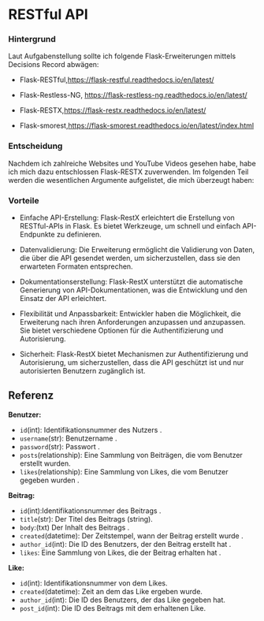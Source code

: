 # RESTful API
### Hintergrund
Laut Aufgabenstellung sollte ich folgende Flask-Erweiterungen mittels Decisions Record abwägen:

- Flask-RESTful,https://flask-restful.readthedocs.io/en/latest/

- Flask-Restless-NG, https://flask-restless-ng.readthedocs.io/en/latest/

- Flask-RESTX,https://flask-restx.readthedocs.io/en/latest/

- Flask-smorest,https://flask-smorest.readthedocs.io/en/latest/index.html
### Entscheidung
Nachdem ich zahlreiche Websites und YouTube Videos gesehen habe, habe ich mich dazu entschlossen Flask-RESTX zuverwenden. Im folgenden Teil werden die wesentlichen Argumente aufgelistet, die mich überzeugt haben:
### Vorteile
- Einfache API-Erstellung: Flask-RestX erleichtert die Erstellung von RESTful-APIs in Flask. Es bietet Werkzeuge, um schnell und einfach API-Endpunkte zu definieren.

- Datenvalidierung: Die Erweiterung ermöglicht die Validierung von Daten, die über die API gesendet werden, um sicherzustellen, dass sie den erwarteten Formaten entsprechen.

- Dokumentationserstellung: Flask-RestX unterstützt die automatische Generierung von API-Dokumentationen, was die Entwicklung und den Einsatz der API erleichtert.

- Flexibilität und Anpassbarkeit: Entwickler haben die Möglichkeit, die Erweiterung nach ihren Anforderungen anzupassen und anzupassen. Sie bietet verschiedene Optionen für die Authentifizierung und Autorisierung.

- Sicherheit: Flask-RestX bietet Mechanismen zur Authentifizierung und Autorisierung, um sicherzustellen, dass die API geschützt ist und nur autorisierten Benutzern zugänglich ist.


## Referenz
**Benutzer:**

- `id`(int): Identifikationsnummer des Nutzers .
- `username`(str):  Benutzername .
- `password`(str):  Passwort .
- `posts`(relationship): Eine Sammlung von Beiträgen, die vom Benutzer erstellt wurden.
- `likes`(relationship): Eine Sammlung von Likes, die vom Benutzer gegeben wurden .

**Beitrag:**

- `id`(int):Identifikationsnummer des Beitrags .
- `title`(str): Der Titel des Beitrags (string).
- `body`:(txt) Der Inhalt des Beitrags .
- `created`(datetime): Der Zeitstempel, wann der Beitrag erstellt wurde .
- `author_id`(int): Die ID des Benutzers, der den Beitrag erstellt hat .
- `likes`: Eine Sammlung von Likes, die der Beitrag erhalten hat .

**Like:**

- `id`(int):  Identifikationsnummer von dem Likes.
- `created`(datetime): Zeit an dem das Like ergeben wurde.
- `author_id`(int): Die ID des Benutzers, der das Like gegeben hat.
- `post_id`(int): Die ID des Beitrags mit dem erhaltenen Like.
